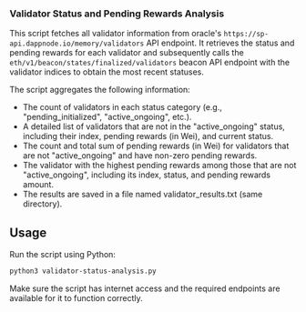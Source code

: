 ### Validator Status and Pending Rewards Analysis

This script fetches all validator information from oracle's `https://sp-api.dappnode.io/memory/validators` API endpoint. It retrieves the status and pending rewards for each validator and subsequently calls the `eth/v1/beacon/states/finalized/validators` beacon API endpoint with the validator indices to obtain the most recent statuses.

The script aggregates the following information:

- The count of validators in each status category (e.g., "pending_initialized", "active_ongoing", etc.).
- A detailed list of validators that are not in the "active_ongoing" status, including their index, pending rewards (in Wei), and current status.
- The count and total sum of pending rewards (in Wei) for validators that are not "active_ongoing" and have non-zero pending rewards.
- The validator with the highest pending rewards among those that are not "active_ongoing", including its index, status, and pending rewards amount.
- The results are saved in a file named validator_results.txt (same directory).

## Usage

Run the script using Python:

```bash
python3 validator-status-analysis.py
```

Make sure the script has internet access and the required endpoints are available for it to function correctly.